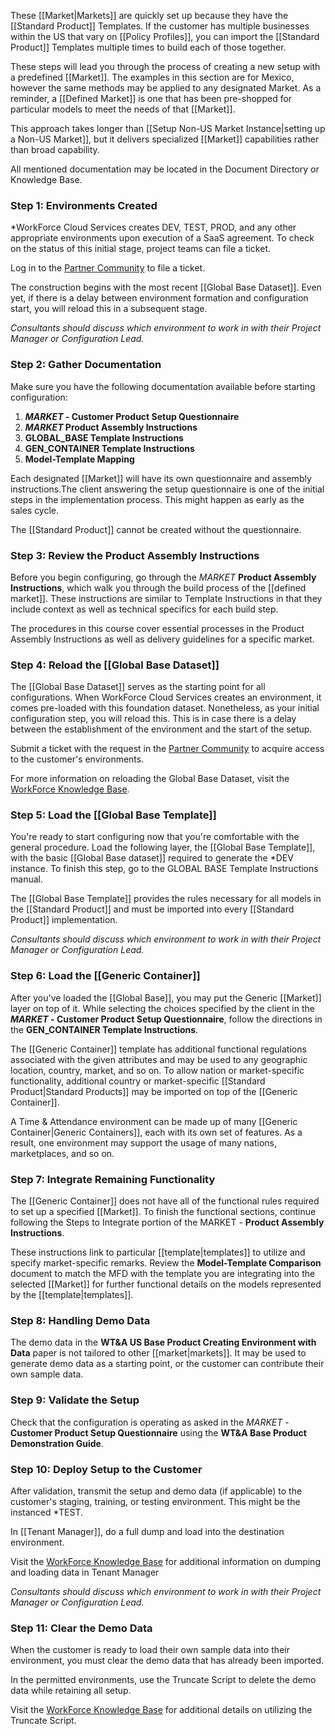 These [[Market|Markets]] are quickly set up because they have the [[Standard Product]] Templates. If the customer has multiple businesses within the US that vary on [[Policy Profiles]], you can import the [[Standard Product]] Templates multiple times to build each of those together.

These steps will lead you through the process of creating a new setup with a predefined [[Market]]. The examples in this section are for Mexico, however the same methods may be applied to any designated Market. As a reminder, a [[Defined Market]] is one that has been pre-shopped for particular models to meet the needs of that [[Market]]. 

This approach takes longer than [[Setup Non-US Market Instance|setting up a Non-US Market]], but it delivers specialized [[Market]] capabilities rather than broad capability. 

All mentioned documentation may be located in the Document Directory or Knowledge Base.

### Step 1: Environments Created

*WorkForce Cloud Services creates DEV, TEST, PROD, and any other appropriate environments upon execution of a SaaS agreement. To check on the status of this initial stage, project teams can file a ticket. 

Log in to the [Partner Community](https://workforcesoftware.force.com/customers) to file a ticket. 

The construction begins with the most recent [[Global Base Dataset]]. Even yet, if there is a delay between environment formation and configuration start, you will reload this in a subsequent stage. 

*Consultants should discuss which environment to work in with their Project Manager or Configuration Lead.*

### Step 2: Gather Documentation

Make sure you have the following documentation available before starting configuration: 

1. ***MARKET* - Customer Product Setup Questionnaire**
2. ***MARKET* Product Assembly Instructions**
3. **GLOBAL_BASE Template Instructions** 
4. **GEN_CONTAINER Template Instructions**
5. **Model-Template Mapping**

Each designated [[Market]] will have its own questionnaire and assembly instructions.The client answering the setup questionnaire is one of the initial steps in the implementation process. This might happen as early as the sales cycle. 

The [[Standard Product]] cannot be created without the questionnaire.

### Step 3: Review the Product Assembly Instructions

Before you begin configuring, go through the *MARKET* **Product Assembly Instructions**, which walk you through the build process of the [[defined market]]. These instructions are similar to Template Instructions in that they include context as well as technical specifics for each build step. 

The procedures in this course cover essential processes in the Product Assembly Instructions as well as delivery guidelines for a specific market.

### Step 4: Reload the [[Global Base Dataset]]

The [[Global Base Dataset]] serves as the starting point for all configurations. When WorkForce Cloud Services creates an environment, it comes pre-loaded with this foundation dataset. Nonetheless, as your initial configuration step, you will reload this. This is in case there is a delay between the establishment of the environment and the start of the setup. 

Submit a ticket with the request in the [Partner Community](https://workforcesoftware.force.com/customers) to acquire access to the customer's environments.

For more information on reloading the Global Base Dataset, visit the [WorkForce Knowledge Base](https://workforcesoftware.force.com/customers/s/article/How-to-Load-the-Latest-Global-Base-Dataset-in-Tenant-Manager ).

### Step 5: Load the [[Global Base Template]]

You're ready to start configuring now that you're comfortable with the general procedure. Load the following layer, the [[Global Base Template]], with the basic [[Global Base dataset]] required to generate the *DEV instance. To finish this step, go to the GLOBAL BASE Template Instructions manual. 

The [[Global Base Template]] provides the rules necessary for all models in the [[Standard Product]] and must be imported into every [[Standard Product]] implementation. 

*Consultants should discuss which environment to work in with their Project Manager or Configuration Lead.*

### Step 6: Load the [[Generic Container]]

After you've loaded the [[Global Base]], you may put the Generic [[Market]] layer on top of it. While selecting the choices specified by the client in the ***MARKET* - Customer Product Setup Questionnaire**, follow the directions in the **GEN_CONTAINER Template Instructions**. 

The [[Generic Container]] template has additional functional regulations associated with the given attributes and may be used to any geographic location, country, market, and so on. To allow nation or market-specific functionality, additional country or market-specific [[Standard Product|Standard Products]] may be imported on top of the [[Generic Container]]. 

A Time & Attendance environment can be made up of many [[Generic Container|Generic Containers]], each with its own set of features. As a result, one environment may support the usage of many nations, marketplaces, and so on.

### Step 7: Integrate Remaining Functionality

The [[Generic Container]] does not have all of the functional rules required to set up a specified [[Market]]. To finish the functional sections, continue following the Steps to Integrate portion of the MARKET - **Product Assembly Instructions**. 

These instructions link to particular [[template|templates]] to utilize and specify market-specific remarks. Review the **Model-Template Comparison** document to match the MFD with the template you are integrating into the selected [[Market]] for further functional details on the models represented by the [[template|templates]].

### Step 8: Handling Demo Data

The demo data in the **WT&A US Base Product Creating Environment with Data** paper is not tailored to other [[market|markets]]. It may be used to generate demo data as a starting point, or the customer can contribute their own sample data.

### Step 9: Validate the Setup

Check that the configuration is operating as asked in the *MARKET* - **Customer Product Setup Questionnaire** using the **WT&A Base Product Demonstration Guide**.

### Step 10: Deploy Setup to the Customer

After validation, transmit the setup and demo data (if applicable) to the customer's staging, training, or testing environment. This might be the instanced *TEST. 

In [[Tenant Manager]], do a full dump and load into the destination environment. 

Visit the [WorkForce Knowledge Base](https://workforcesoftware.force.com/customers/s/article/Dump-and-Load-Data-in-Tenant-Manager) for additional information on dumping and loading data in Tenant Manager

*Consultants should discuss which environment to work in with their Project Manager or Configuration Lead.*

### Step 11: Clear the Demo Data

When the customer is ready to load their own sample data into their environment, you must clear the demo data that has already been imported. 

In the permitted environments, use the Truncate Script to delete the demo data while retaining all setup. 

Visit the [WorkForce Knowledge Base](https://workforcesoftware.force.com/customers/s/article/Data-Clean-Up-via-Truncate-Script-for-Partners) for additional details on utilizing the Truncate Script.